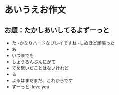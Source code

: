 # あいうえお作文
## お題：たかしあいしてるよずーっと
- た
-かなりハードなプレイですね
-しぬほど頑張った
- あ
- いつまでも
- しょうろんぶんにがて
- てを繋いだことはないけれど
- る
- よるはまだまだ、これからです
- ずーっとI love you

